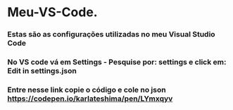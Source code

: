 # Meu-VS-Code.

### Estas são as configurações utilizadas no meu Visual Studio Code

### No VS code vá em Settings - Pesquise por: settings e click em:  Edit in settings.json

### Entre nesse link copie o código e cole no json  https://codepen.io/karlateshima/pen/LYmxqyv
